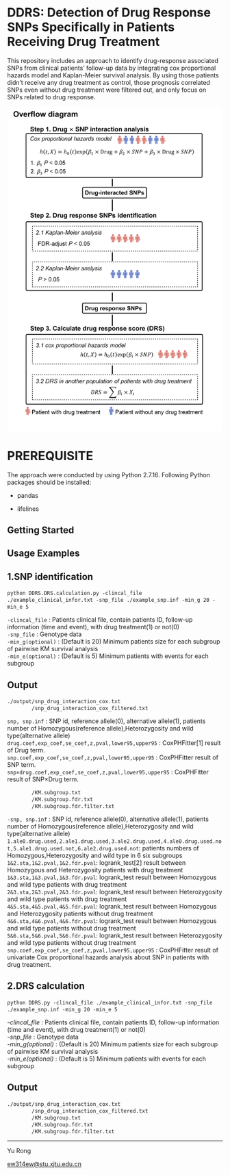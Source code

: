 DDRS: Detection of Drug Response SNPs Specifically in Patients Receiving Drug Treatment
================================
This repository includes an approach to identify drug-response associated SNPs from clinical patients’ follow-up data by integrating cox proportional hazards model and Kaplan-Meier survival analysis. By using those patients didn’t receive any drug treatment as control, those prognosis correlated SNPs even without drug treatment were filtered out, and only focus on SNPs related to drug response.

![pipeline](https://github.com/ew314/DDRS/blob/main/pipeline/4.figure.1.pipeline.github.jpg)

# PREREQUISITE
The approach were conducted by using Python 2.7.16. 
Following Python packages should be installed:
<ul>
<li><p>pandas</p></li>
<li><p>lifelines</p></li>
</ul>

Getting Started
---------------

Usage Examples
--------------
1.SNP identification
--------------

    python DDRS.DRS.calculation.py -clincal_file ./example_clinical_infor.txt -snp_file ./example_snp.inf -min_g 20 -min_e 5

`-clincal_file`    : Patients clinical file, contain patients ID, follow-up information (time and event), with drug treatment(1) or not(0)<br>
`-snp_file`        : Genotype data<br>
`-min_g(optional)` : (Default is 20) Minimum patients size for each subgroup of pairwise KM survival analysis<br>
`-min_e(optional)` : (Default is 5)  Minimum patients with events for each subgroup<br>

Output
--------------
    ./output/snp_drug_interaction_cox.txt
            /snp_drug_interaction_cox_filtered.txt

`snp, snp.inf`                                         : SNP id, reference allele(0), alternative allele(1), patients number of Homozygous(reference allele),Heterozygosity and wild type(alternative allele)<br>
`drug.coef,exp_coef,se_coef,z,pval,lower95,upper95`      : CoxPHFitter[1] result of Drug term.<br>
`snp.coef,exp_coef,se_coef,z,pval,lower95,upper95`       : CoxPHFitter result of SNP term.<br>
`snp×drug.coef,exp_coef,se_coef,z,pval,lower95,upper95`  : CoxPHFitter result of SNP×Drug term.<br>

            /KM.subgroup.txt
            /KM.subgroup.fdr.txt
            /KM.subgroup.fdr.filter.txt
`-snp, snp.inf`                                         : SNP id, reference allele(0), alternative allele(1), patients number of Homozygous(reference allele),Heterozygosity and wild type(alternative allele)<br>
`1.ale0.drug.used,2.ale1.drug.used,3.ale2.drug.used,4.ale0.drug.used.not,5.ale1.drug.used.not,6.ale2.drug.used.not`: patients numbers of Homozygous,Heterozygosity and wild type in 6 six subgroups<br>
`1&2.sta,1&2.pval,1&2.fdr.pval`: logrank_test[2] result between Homozygous and Heterozygosity patients with drug treatment<br>
`1&3.sta,1&3.pval,1&3.fdr.pval`: logrank_test result between Homozygous and wild type patients with drug treatment<br>
`2&3.sta,2&3.pval,2&3.fdr.pval`: logrank_test result between Heterozygosity and wild type patients with drug treatment<br>
`4&5.sta,4&5.pval,4&5.fdr.pval`: logrank_test result between Homozygous and Heterozygosity patients without drug treatment<br>
`4&6.sta,4&6.pval,4&6.fdr.pval`: logrank_test result between Homozygous and wild type patients without drug treatment<br>
`5&6.sta,5&6.pval,5&6.fdr.pval`: logrank_test result between Heterozygosity and wild type patients without drug treatment<br>
`snp.coef,exp_coef,se_coef,z,pval,lower95,upper95`       : CoxPHFitter result of univariate Cox proportional hazards analysis about SNP in patients with drug treatment.<br>


2.DRS calculation
--------------

    python DDRS.py -clincal_file ./example_clinical_infor.txt -snp_file ./example_snp.inf -min_g 20 -min_e 5

*-clincal_file*    : Patients clinical file, contain patients ID, follow-up information (time and event), with drug treatment(1) or not(0)<br>
*-snp_file*        : Genotype data<br>
*-min_g(optional)* : (Default is 20) Minimum patients size for each subgroup of pairwise KM survival analysis<br>
*-min_e(optional)* : (Default is 5)  Minimum patients with events for each subgroup<br>

Output
--------------
    ./output/snp_drug_interaction_cox.txt
            /snp_drug_interaction_cox_filtered.txt
            /KM.subgroup.txt
            /KM.subgroup.fdr.txt
            /KM.subgroup.fdr.filter.txt
 
---------------------------------------
Yu Rong

ew314ew@stu.xjtu.edu.cn
